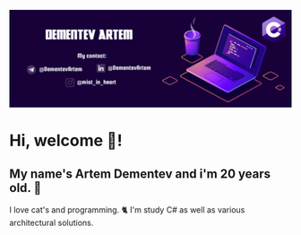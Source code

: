 ![DBschema](/photo/myLogo.png)

# Hi, welcome 👋!

## My name's **Artem Dementev** and i'm 20 years old. 🦭 
I love cat's and programming. 🐈
I'm study C# as well as various architectural solutions.
